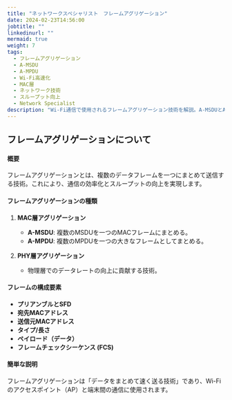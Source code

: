 ```yaml
---
title: "ネットワークスペシャリスト　フレームアグリゲーション"
date: 2024-02-23T14:56:00
jobtitle: ""
linkedinurl: ""
mermaid: true
weight: 7
tags:
  - フレームアグリゲーション
  - A-MSDU
  - A-MPDU
  - Wi-Fi高速化
  - MAC層
  - ネットワーク技術
  - スループット向上
  - Network Specialist
description: "Wi-Fi通信で使用されるフレームアグリゲーション技術を解説。A-MSDUとA-MPDUの仕組みを詳述し、通信効率化とスループット向上のメリットを説明します。"
---
```


## フレームアグリゲーションについて

#### 概要

フレームアグリゲーションとは、複数のデータフレームを一つにまとめて送信する技術。これにより、通信の効率化とスループットの向上を実現します。

#### フレームアグリゲーションの種類

1. **MAC層アグリゲーション**
   - **A-MSDU**: 複数のMSDUを一つのMACフレームにまとめる。
   - **A-MPDU**: 複数のMPDUを一つの大きなフレームとしてまとめる。

2. **PHY層アグリゲーション**
   - 物理層でのデータレートの向上に貢献する技術。

#### フレームの構成要素

- **プリアンブルとSFD**
- **宛先MACアドレス**
- **送信元MACアドレス**
- **タイプ/長さ**
- **ペイロード（データ）**
- **フレームチェックシーケンス (FCS)**

#### 簡単な説明

フレームアグリゲーションは「データをまとめて速く送る技術」であり、Wi-Fiのアクセスポイント（AP）と端末間の通信に使用されます。
